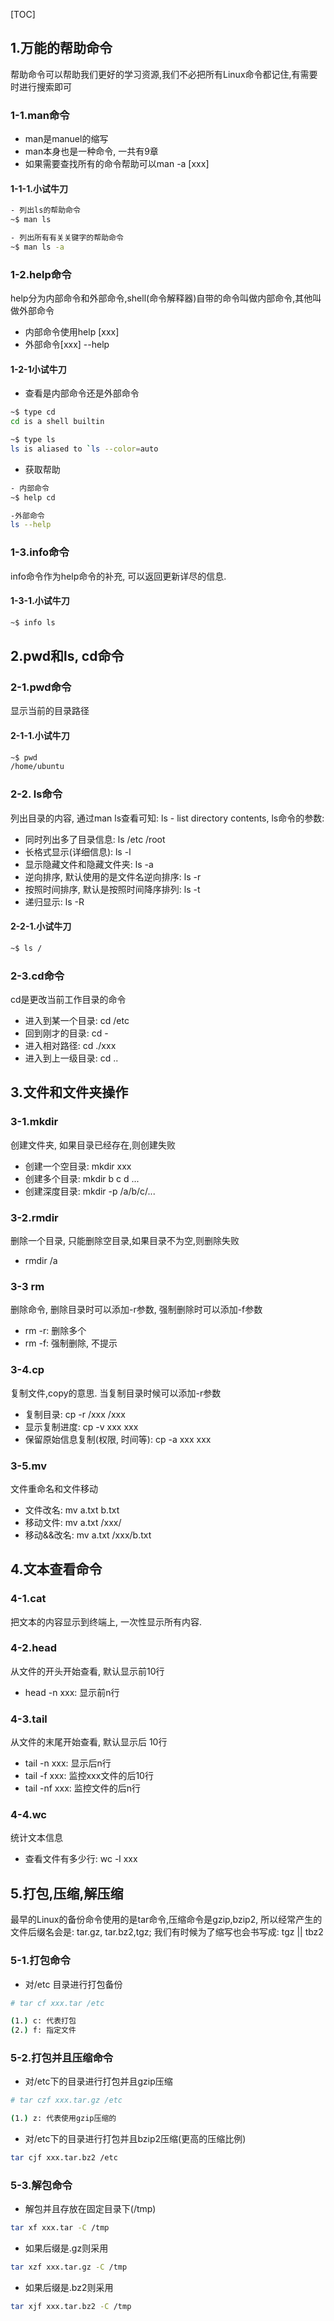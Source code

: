[TOC]

## 1.万能的帮助命令

帮助命令可以帮助我们更好的学习资源,我们不必把所有Linux命令都记住,有需要时进行搜索即可

### 1-1.man命令
- man是manuel的缩写
- man本身也是一种命令, 一共有9章
- 如果需要查找所有的命令帮助可以man -a [xxx]

#### 1-1-1.小试牛刀

```bash
- 列出ls的帮助命令
~$ man ls

- 列出所有有关关键字的帮助命令
~$ man ls -a
```

### 1-2.help命令
help分为内部命令和外部命令,shell(命令解释器)自带的命令叫做内部命令,其他叫做外部命令
- 内部命令使用help [xxx]
- 外部命令[xxx] --help

#### 1-2-1小试牛刀

- 查看是内部命令还是外部命令

```bash
~$ type cd
cd is a shell builtin

~$ type ls
ls is aliased to `ls --color=auto
```

- 获取帮助

```bash
- 内部命令
~$ help cd

-外部命令
ls --help

```

### 1-3.info命令

info命令作为help命令的补充, 可以返回更新详尽的信息.

#### 1-3-1.小试牛刀

```bash
~$ info ls
```



## 2.pwd和ls, cd命令

### 2-1.pwd命令

显示当前的目录路径

#### 2-1-1.小试牛刀

```bash
~$ pwd
/home/ubuntu
```

### 2-2. ls命令

列出目录的内容, 通过man ls查看可知: ls - list directory contents, ls命令的参数:

- 同时列出多了目录信息: ls /etc /root
- 长格式显示(详细信息): ls -l
- 显示隐藏文件和隐藏文件夹: ls -a
- 逆向排序, 默认使用的是文件名逆向排序: ls -r
- 按照时间排序, 默认是按照时间降序排列: ls -t
- 递归显示: ls -R

#### 2-2-1.小试牛刀

```bash
~$ ls /
```

### 2-3.cd命令

cd是更改当前工作目录的命令

- 进入到某一个目录: cd /etc
- 回到刚才的目录: cd -
- 进入相对路径: cd ./xxx
- 进入到上一级目录: cd ..



## 3.文件和文件夹操作

### 3-1.mkdir

创建文件夹, 如果目录已经存在,则创建失败

- 创建一个空目录: mkdir xxx
- 创建多个目录: mkdir b c d ...
- 创建深度目录: mkdir -p /a/b/c/...

### 3-2.rmdir

删除一个目录, 只能删除空目录,如果目录不为空,则删除失败

- rmdir /a

### 3-3 rm

删除命令, 删除目录时可以添加-r参数, 强制删除时可以添加-f参数

- rm -r: 删除多个
- rm -f: 强制删除, 不提示

### 3-4.cp

复制文件,copy的意思. 当复制目录时候可以添加-r参数

- 复制目录: cp -r  /xxx /xxx
- 显示复制进度: cp -v xxx xxx
- 保留原始信息复制(权限, 时间等): cp -a xxx xxx

### 3-5.mv

文件重命名和文件移动

- 文件改名: mv a.txt b.txt
- 移动文件: mv a.txt /xxx/
- 移动&&改名:  mv a.txt /xxx/b.txt



## 4.文本查看命令

### 4-1.cat

把文本的内容显示到终端上, 一次性显示所有内容.

### 4-2.head

从文件的开头开始查看, 默认显示前10行

- head -n xxx: 显示前n行

### 4-3.tail

从文件的末尾开始查看, 默认显示后 10行

- tail -n xxx: 显示后n行
- tail -f xxx: 监控xxx文件的后10行
- tail -nf xxx: 监控文件的后n行

### 4-4.wc

统计文本信息

- 查看文件有多少行: wc -l xxx



## 5.打包,压缩,解压缩

最早的Linux的备份命令使用的是tar命令,压缩命令是gzip,bzip2, 所以经常产生的文件后缀名会是: tar.gz, tar.bz2,tgz; 我们有时候为了缩写也会书写成: tgz || tbz2

### 5-1.打包命令

- 对/etc 目录进行打包备份

```bash
# tar cf xxx.tar /etc

(1.) c: 代表打包
(2.) f: 指定文件
```



### 5-2.打包并且压缩命令

- 对/etc下的目录进行打包并且gzip压缩

```bash
# tar czf xxx.tar.gz /etc

(1.) z: 代表使用gzip压缩的
```

- 对/etc下的目录进行打包并且bzip2压缩(更高的压缩比例)

```bash
tar cjf xxx.tar.bz2 /etc
```



### 5-3.解包命令

- 解包并且存放在固定目录下(/tmp)

```bash
tar xf xxx.tar -C /tmp
```

- 如果后缀是.gz则采用

```bash
tar xzf xxx.tar.gz -C /tmp
```

- 如果后缀是.bz2则采用

```bash
tar xjf xxx.tar.bz2 -C /tmp
```







